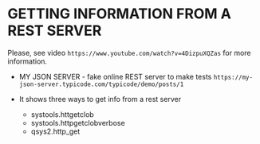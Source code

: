 # GETTING INFORMATION FROM A REST SERVER

Please, see video `https://www.youtube.com/watch?v=4DizpuXQZas` for more information.

- MY JSON SERVER - fake online REST server to make tests
  `https://my-json-server.typicode.com/typicode/demo/posts/1`

- It shows three ways to get info from a rest server
  - systools.httgetclob
  - systools.httpgetclobverbose
  - qsys2.http_get
